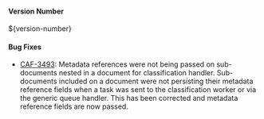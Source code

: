 #### Version Number
${version-number}

#### Bug Fixes
- [CAF-3493](CAF-3493): Metadata references were not being passed on sub-documents nested in a document for classification handler.
    Sub-documents included on a document were not persisting their metadata reference fields when a task was sent to the classification worker or via the generic queue handler. This has been corrected and metadata reference fields are now passed.
